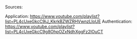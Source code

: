 Sources:

Application: https://www.youtube.com/playlist?list=PL4cUxeGkcC9iJ_KkrkBZWZRHVwnzLIoUE
Authentication: https://www.youtube.com/playlist?list=PL4cUxeGkcC9g8OhpOZxNdhXggFz2lOuCT